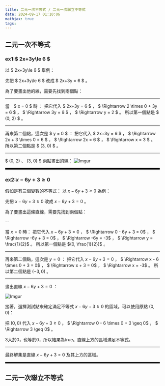 ```yaml
---
title: 二元一次不等式 / 二元一次聯立不等式
date: 2024-09-17 01:10:06
mathjax: true
tags:
---
```


## 二元一次不等式

### ex1:$ 2x+3y\le 6 $

以 $ 2x+3y\le 6 $ 舉例：　<!-- 2x+3y <= 6 -->

先把 $ 2x+3y\le 6 $ 改成 $ 2x+3y = 6 $ 。 <!-- (2x+3y <= 6) -> (2x+3y = 6) -->

為了要畫出他的線，需要先找到兩個點：

---

當　$ x = 0 $ 時 ：<!-- x = 0 -->
把它代入 $ 2x+3y = 6 $ ，
$ \Rightarrow 2 \times 0 + 3y = 6 $ ，
$ \Rightarrow 3y = 6 $ ，
$ \Rightarrow y = 2 $ 。
所以第一個點是 $ (0, 2) $ 。

---

再來第二個點，這次是 $ y = 0 $ ： 
把它代入 $ 2x+3y = 6 $ ，
$ \Rightarrow 2x + 3 \times 0 = 6 $ ，
$ \Rightarrow 2x = 6 $ ，
$ \Rightarrow x = 3 $ 。
所以第二個點是 $ (3, 0) $ 。

---

$ (0, 2) 、 (3, 0) $ 兩點畫出的線：
![Imgur](https://i.imgur.com/35DeCDg.png)

<hr style="border: 2px solid black;">

### ex2:$x - 6y + 3 \geq 0$

假如是有三個變數的不等式：
以 $x - 6y + 3 \geq 0$ 為例： <!-- x - 6y + 3 >= 0 -->

先把 $x - 6y + 3 \geq 0$ 改成 $x - 6y + 3 = 0$ 。 <!-- (x - 6y + 3 >= 0) -> (x - 6y + 3 = 0) -->

為了要畫出這條直線，需要先找到兩個點：

--

當 $x = 0$ 時：<!-- x = 0 -->
把它代入 $x - 6y + 3 = 0$ ，
$ \Rightarrow 0 - 6y + 3 = 0$ ，
$ \Rightarrow -6y + 3 = 0$ ，
$ \Rightarrow -6y = -3$ ，
$ \Rightarrow y = \frac{1}{2}$ 。
所以第一個點是 $(0, \frac{1}{2})$ 。

---

再來第二個點，這次是 $y = 0$ ：
把它代入 $x - 6y + 3 = 0$ ，
$ \Rightarrow x - 6 \times 0 + 3 = 0$ ，
$ \Rightarrow x + 3 = 0$ ，
$ \Rightarrow x = -3$ 。
所以第二個點是 $(-3, 0)$ 。

---

畫出直線 $x - 6y + 3 = 0$ ：

![Imgur](https://i.imgur.com/5z5waaV.png)

接著，選擇測試點來確定滿足不等式 $x - 6y + 3 \geq 0$ 的區域。可以使用原點 $(0, 0)$：

把 $(0, 0)$ 代入 $x - 6y + 3 \geq 0$ ，
$ \Rightarrow 0 - 6 \times 0 + 3 \geq 0$ ，
$ \Rightarrow 3 \geq 0$ 。

3大於0，也等於0，所以結果為true。直線上方的區域滿足不等式。

---

最終解集是直線 $x - 6y + 3 = 0$ 及其上方的區域。

<hr style="border: 2px solid black;">

## 二元一次聯立不等式
